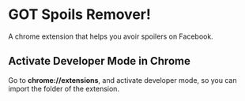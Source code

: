 # GOT Spoils Remover!

A chrome extension that helps you avoir spoilers on Facebook.

## Activate Developer Mode in Chrome

Go to **chrome://extensions**, and activate developer mode, so you can import the folder of the extension.